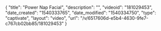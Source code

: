 {
    "title": "Power Nap Facial",
    "description": "",
    "videoid": "181029453",
    "date_created": "1540333765",
    "date_modified": "1540334750",
    "type": "captivate",
    "layout": "video",
    "url": "\/v\/6517606d-e5b4-4630-9fe7-c767cb02bb85\/181029453"
}